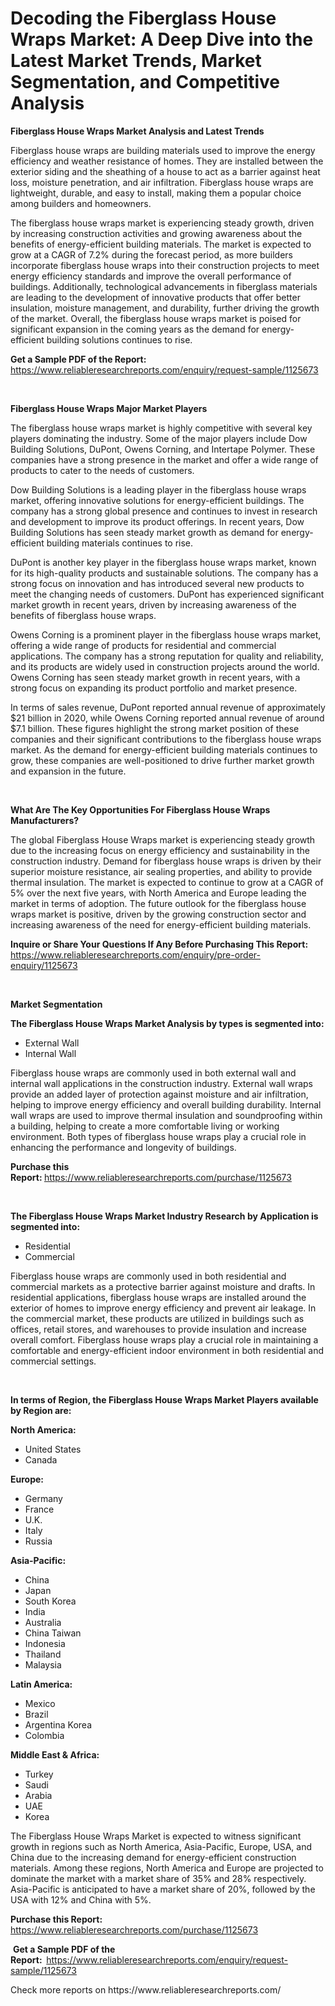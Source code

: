 <p><h1>Decoding the Fiberglass House Wraps Market: A Deep Dive into the Latest Market Trends, Market Segmentation, and Competitive Analysis</h1></p><p><strong>Fiberglass House Wraps Market Analysis and Latest Trends</strong></p>
<p><p>Fiberglass house wraps are building materials used to improve the energy efficiency and weather resistance of homes. They are installed between the exterior siding and the sheathing of a house to act as a barrier against heat loss, moisture penetration, and air infiltration. Fiberglass house wraps are lightweight, durable, and easy to install, making them a popular choice among builders and homeowners.</p><p>The fiberglass house wraps market is experiencing steady growth, driven by increasing construction activities and growing awareness about the benefits of energy-efficient building materials. The market is expected to grow at a CAGR of 7.2% during the forecast period, as more builders incorporate fiberglass house wraps into their construction projects to meet energy efficiency standards and improve the overall performance of buildings. Additionally, technological advancements in fiberglass materials are leading to the development of innovative products that offer better insulation, moisture management, and durability, further driving the growth of the market. Overall, the fiberglass house wraps market is poised for significant expansion in the coming years as the demand for energy-efficient building solutions continues to rise.</p></p>
<p><strong>Get a Sample PDF of the Report:&nbsp;</strong> <a href="https://www.reliableresearchreports.com/enquiry/request-sample/1125673">https://www.reliableresearchreports.com/enquiry/request-sample/1125673</a></p>
<p>&nbsp;</p>
<p><strong>Fiberglass House Wraps Major Market Players</strong></p>
<p><p>The fiberglass house wraps market is highly competitive with several key players dominating the industry. Some of the major players include Dow Building Solutions, DuPont, Owens Corning, and Intertape Polymer. These companies have a strong presence in the market and offer a wide range of products to cater to the needs of customers.</p><p>Dow Building Solutions is a leading player in the fiberglass house wraps market, offering innovative solutions for energy-efficient buildings. The company has a strong global presence and continues to invest in research and development to improve its product offerings. In recent years, Dow Building Solutions has seen steady market growth as demand for energy-efficient building materials continues to rise.</p><p>DuPont is another key player in the fiberglass house wraps market, known for its high-quality products and sustainable solutions. The company has a strong focus on innovation and has introduced several new products to meet the changing needs of customers. DuPont has experienced significant market growth in recent years, driven by increasing awareness of the benefits of fiberglass house wraps.</p><p>Owens Corning is a prominent player in the fiberglass house wraps market, offering a wide range of products for residential and commercial applications. The company has a strong reputation for quality and reliability, and its products are widely used in construction projects around the world. Owens Corning has seen steady market growth in recent years, with a strong focus on expanding its product portfolio and market presence.</p><p>In terms of sales revenue, DuPont reported annual revenue of approximately $21 billion in 2020, while Owens Corning reported annual revenue of around $7.1 billion. These figures highlight the strong market position of these companies and their significant contributions to the fiberglass house wraps market. As the demand for energy-efficient building materials continues to grow, these companies are well-positioned to drive further market growth and expansion in the future.</p></p>
<p>&nbsp;</p>
<p><strong>What Are The Key Opportunities For Fiberglass House Wraps Manufacturers?</strong></p>
<p><p>The global Fiberglass House Wraps market is experiencing steady growth due to the increasing focus on energy efficiency and sustainability in the construction industry. Demand for fiberglass house wraps is driven by their superior moisture resistance, air sealing properties, and ability to provide thermal insulation. The market is expected to continue to grow at a CAGR of 5% over the next five years, with North America and Europe leading the market in terms of adoption. The future outlook for the fiberglass house wraps market is positive, driven by the growing construction sector and increasing awareness of the need for energy-efficient building materials.</p></p>
<p><strong>Inquire or Share Your Questions If Any Before Purchasing This Report:</strong> <a href="https://www.reliableresearchreports.com/enquiry/pre-order-enquiry/1125673">https://www.reliableresearchreports.com/enquiry/pre-order-enquiry/1125673</a></p>
<p>&nbsp;</p>
<p><strong>Market Segmentation</strong></p>
<p><strong>The Fiberglass House Wraps Market Analysis by types is segmented into:</strong></p>
<p><ul><li>External Wall</li><li>Internal Wall</li></ul></p>
<p><p>Fiberglass house wraps are commonly used in both external wall and internal wall applications in the construction industry. External wall wraps provide an added layer of protection against moisture and air infiltration, helping to improve energy efficiency and overall building durability. Internal wall wraps are used to improve thermal insulation and soundproofing within a building, helping to create a more comfortable living or working environment. Both types of fiberglass house wraps play a crucial role in enhancing the performance and longevity of buildings.</p></p>
<p><strong>Purchase this Report:&nbsp;</strong><a href="https://www.reliableresearchreports.com/purchase/1125673">https://www.reliableresearchreports.com/purchase/1125673</a></p>
<p>&nbsp;</p>
<p><strong>The Fiberglass House Wraps Market Industry Research by Application is segmented into:</strong></p>
<p><ul><li>Residential</li><li>Commercial</li></ul></p>
<p><p>Fiberglass house wraps are commonly used in both residential and commercial markets as a protective barrier against moisture and drafts. In residential applications, fiberglass house wraps are installed around the exterior of homes to improve energy efficiency and prevent air leakage. In the commercial market, these products are utilized in buildings such as offices, retail stores, and warehouses to provide insulation and increase overall comfort. Fiberglass house wraps play a crucial role in maintaining a comfortable and energy-efficient indoor environment in both residential and commercial settings.</p></p>
<p>&nbsp;</p>
<p><strong>In terms of Region, the Fiberglass House Wraps Market Players available by Region are:</strong></p>
<p>
    <p> <strong> North America: </strong>
        <ul>
            <li>United States</li>
            <li>Canada</li>
        </ul>
        </p> 
    <p> <strong> Europe: </strong>
        <ul>
            <li>Germany</li>
            <li>France</li>
            <li>U.K.</li>
            <li>Italy</li>
            <li>Russia</li>
        </ul>
        </p> 
    <p> <strong> Asia-Pacific: </strong>
        <ul>
            <li>China</li>
            <li>Japan</li>
            <li>South Korea</li>
            <li>India</li>
            <li>Australia</li>
            <li>China Taiwan</li>
            <li>Indonesia</li>
            <li>Thailand</li>
            <li>Malaysia</li>
        </ul>
        </p> 
    <p> <strong> Latin America: </strong>
        <ul>
            <li>Mexico</li>
            <li>Brazil</li>
            <li>Argentina Korea</li>
            <li>Colombia</li>
        </ul>
        </p> 
    <p> <strong> Middle East & Africa: </strong>
        <ul>
            <li>Turkey</li>
            <li>Saudi</li>
            <li>Arabia</li>
            <li>UAE</li>
            <li>Korea</li>
        </ul>
    </p>
    </p>
<p><p>The Fiberglass House Wraps Market is expected to witness significant growth in regions such as North America, Asia-Pacific, Europe, USA, and China due to the increasing demand for energy-efficient construction materials. Among these regions, North America and Europe are projected to dominate the market with a market share of 35% and 28% respectively. Asia-Pacific is anticipated to have a market share of 20%, followed by the USA with 12% and China with 5%.</p></p>
<p><strong>Purchase this Report: </strong><a href="https://www.reliableresearchreports.com/purchase/1125673">https://www.reliableresearchreports.com/purchase/1125673</a></p>
<p>&nbsp;<strong>Get a Sample PDF of the Report:&nbsp;&nbsp;</strong><a href="https://www.reliableresearchreports.com/enquiry/request-sample/1125673">https://www.reliableresearchreports.com/enquiry/request-sample/1125673</a></p>
<p><strong></strong></p>
<p>Check more reports on https://www.reliableresearchreports.com/</p>